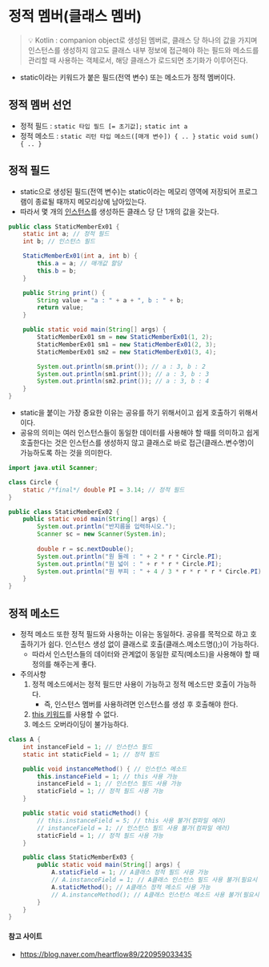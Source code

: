 # 정적 멤버(클래스 멤버)
> 💡 Kotlin : companion object로 생성된 멤버로, 클래스 당 하나의 값을 가지며 인스턴스를 생성하지 않고도 클래스 내부 정보에 접근해야 하는 필드와 메소드를 관리할 때 사용하는 객체로서, 해당 클래스가 로드되면 초기화가 이루어진다.

- static이라는 키워드가 붙은 필드(전역 변수) 또는 메소드가 정적 멤버이다.

## 정적 멤버 선언
- 정적 필드 : `static 타입 필드 [= 초기값];` `static int a`
- 정적 메소드 : `static 리턴 타입 메소드([매개 변수]) { .. }` `static void sum() { .. }`

## 정적 필드
- static으로 생성된 필드(전역 변수)는 static이라는 메모리 영역에 저장되어 프로그램이 종료될 때까지 메모리상에 남아있는다.
- 따라서 몇 개의 [인스턴스](https://velog.io/@dev-baik/%EC%9D%B8%EC%8A%A4%ED%84%B4%EC%8A%A4-%EB%A9%A4%EB%B2%84)를 생성하든 클래스 당 단 1개의 값을 갖는다.
```java
public class StaticMemberEx01 {
    static int a; // 정적 필드
    int b; // 인스턴스 필드

    StaticMemberEx01(int a, int b) {
        this.a = a; // 매개값 할당
        this.b = b;
    }

    public String print() {
        String value = "a : " + a + ", b : " + b;
        return value;
    }

    public static void main(String[] args) {
        StaticMemberEx01 sm = new StaticMemberEx01(1, 2);
        StaticMemberEx01 sm1 = new StaticMemberEx01(2, 3);
        StaticMemberEx01 sm2 = new StaticMemberEx01(3, 4);

        System.out.println(sm.print()); // a : 3, b : 2
        System.out.println(sm1.print()); // a : 3, b : 3
        System.out.println(sm2.print()); // a : 3, b : 4
    }
}
```
- static을 붙이는 가장 중요한 이유는 공유를 하기 위해서이고 쉽게 호출하기 위해서이다.
- 공유의 의미는 여러 인스턴스들이 동일한 데이터를 사용해야 할 때를 의미하고 쉽게 호출한다는 것은 인스턴스를 생성하지 않고 클래스로 바로 접근(클래스.변수명)이 가능하도록 하는 것을 의미한다.
```java
import java.util Scanner;

class Circle {
    static /*final*/ double PI = 3.14; // 정적 필드
}

public class StaticMemberEx02 {
    public static void main(String[] args) {
        System.out.println("반지름을 입력하시오.");
        Scanner sc = new Scanner(System.in);
        
        double r = sc.nextDouble();
        System.out.println("원 둘레 : " + 2 * r * Circle.PI);
        System.out.println("원 넓이 : " + r * r * Circle.PI);
        System.out.println("원 부피 : " + 4 / 3 * r * r * r * Circle.PI);
    }
}
```

## 정적 메소드
- 정적 메소드 또한 정적 필드와 사용하는 이유는 동일하다. 공유를 목적으로 하고 호출하기가 쉽다. 인스턴스 생성 없이 클래스로 호출(클래스.메소드명();)이 가능하다.
    - 따라서 인스턴스들의 데이터와 관계없이 동일한 로직(메소드)을 사용해야 할 때 정의를 해주는게 좋다.
- 주의사항
    1. 정적 메소드에서는 정적 필드만 사용이 가능하고 정적 메소드만 호출이 가능하다.
        - 즉, 인스턴스 멤버를 사용하려면 인스턴스를 생성 후 호출해야 한다.
    2. [this 키워드](https://velog.io/@dev-baik/%EC%9D%B8%EC%8A%A4%ED%84%B4%EC%8A%A4-%EB%A9%A4%EB%B2%84#this)를 사용할 수 없다.
    3. 메소드 오버라이딩이 불가능하다.
```java
class A {
    int instanceField = 1; // 인스턴스 필드
    static int staticField = 1; // 정적 필드

    public void instanceMethod() { // 인스턴스 메소드
        this.instanceField = 1; // this 사용 가능
        instanceField = 1; // 인스턴스 필드 사용 가능
        staticField = 1; // 정적 필드 사용 가능
    }

    public static void staticMethod() {
        // this.instanceField = 5; // this 사용 불가(컴파일 에러)
        // instanceField = 1; // 인스턴스 필드 사용 불가(컴파일 에러)
        staticField = 1; // 정적 필드 사용 가능
    }

    public class StaticMemberEx03 {
        public static void main(String[] args) {
            A.staticField = 1; // A클래스 정적 필드 사용 가능
            // A.instanceField = 1; // A클래스 인스턴스 필드 사용 불가(필요시 인스턴스 생성 후 호출)
            A.staticMethod(); // A클래스 정적 메소드 사용 가능
            // A.instanceMethod(); // A클래스 인스턴스 메소드 사용 불가(필요시 인스턴스 생성 후 호출)
        }
    }
}
```

#### 참고 사이트
- https://blog.naver.com/heartflow89/220959033435
